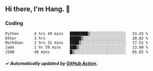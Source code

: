 ## Hi there, I'm Hang. 👋

### Coding

<!--START_SECTION:waka-->

```txt
Python       4 hrs 49 mins   ████████▒░░░░░░░░░░░░░░░░   33.43 %
Other        3 hrs           █████▒░░░░░░░░░░░░░░░░░░░   20.82 %
Markdown     2 hrs 31 mins   ████▒░░░░░░░░░░░░░░░░░░░░   17.51 %
Jade         1 hr 59 mins    ███▒░░░░░░░░░░░░░░░░░░░░░   13.80 %
JSON         48 mins         █▒░░░░░░░░░░░░░░░░░░░░░░░   05.65 %
```

<!--END_SECTION:waka-->

##### ✓ Automatically updated by [GitHub Action](https://github.com/huhuhang/huhuhang/actions).

